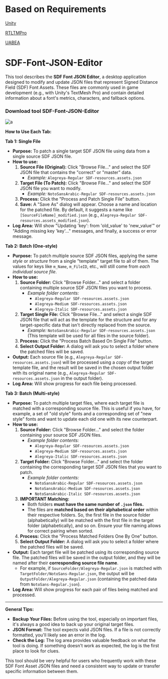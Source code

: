 
# Based on Requirements

[Unity](https://unity.com/fr/download)

[RTLTMPro](https://github.com/pnarimani/RTLTMPro)

[UABEA](https://github.com/nesrak1/UABEA)

# SDF-Font-JSON-Editor
This tool describes the **SDF Font JSON Editor**, a desktop application designed to modify and update JSON files that represent Signed Distance Field (SDF) Font Assets. These files are commonly used in game development (e.g., with Unity's TextMesh Pro) and contain detailed information about a font's metrics, characters, and fallback options.

### Download tool SDF-Font-JSON-Editor

![a](https://github.com/user-attachments/assets/9da5aa1f-123c-49d3-b487-c1ec960fb42b)

**How to Use Each Tab:**

**Tab 1: Single File**

*   **Purpose:** To patch a single target SDF JSON file using data from a single source SDF JSON file.
*   **How to use:**
    1.  **Source File (Original):** Click "Browse File..." and select the SDF JSON file that contains the "correct" or "master" data.
        *   *Example:* `Alegreya-Regular SDF-resources.assets.json`
    2.  **Target File (To Patch):** Click "Browse File..." and select the SDF JSON file you want to modify.
        *   *Example:* `NotoSansArabic-Regular SDF-resources.assets.json`
    3.  **Process:** Click the "Process and Patch Single File" button.
    4.  **Save:** A "Save As" dialog will appear. Choose a name and location for the patched file. By default, it suggests a name like `[SourceFileName]_modified.json` (e.g., `Alegreya-Regular SDF-resources.assets_modified.json`).
*   **Log Area:** Will show "Updating 'key': from 'old_value' to 'new_value'" or "Adding missing key 'key'..." messages, and finally, a success or error message.

**Tab 2: Batch (One-style)**

*   **Purpose:** To patch multiple source SDF JSON files, applying the same *style* or *structure* from a single "template" target file to all of them. The values for keys like `m_Name`, `m_FileID`, etc., will still come from *each individual source file*.
*   **How to use:**
    1.  **Source Folder:** Click "Browse Folder..." and select a folder containing multiple source SDF JSON files you want to process.
        *   *Example folder contents:*
            *   `Alegreya-Regular SDF-resources.assets.json`
            *   `Alegreya-Medium SDF-resources.assets.json`
            *   `Alegreya-Italic SDF-resources.assets.json`
    2.  **Target Single File:** Click "Browse File..." and select a single SDF JSON file that will act as the template for the structure and for any target-specific data that isn't directly replaced from the source.
        *   *Example:* `NotoSansArabic-Regular SDF-resources.assets.json` (This template will be used for all files in the source folder).
    3.  **Process:** Click the "Process Batch Based On Single File" button.
    4.  **Select Output Folder:** A dialog will ask you to select a folder where the patched files will be saved.
*   **Output:** Each source file (e.g., `Alegreya-Regular SDF-resources.assets.json`) will be processed using a *copy* of the target template file, and the result will be saved in the chosen output folder with its original name (e.g., `Alegreya-Regular SDF-resources.assets.json` in the output folder).
*   **Log Area:** Will show progress for each file being processed.

**Tab 3: Batch (Multi-style)**

*   **Purpose:** To patch multiple target files, where each target file is matched with a corresponding source file. This is useful if you have, for example, a set of "old style" fonts and a corresponding set of "new style" fonts and want to update each old one with its new counterpart.
*   **How to use:**
    1.  **Source Folder:** Click "Browse Folder..." and select the folder containing your source SDF JSON files.
        *   *Example folder contents:*
            *   `Alegreya-Regular SDF-resources.assets.json`
            *   `Alegreya-Medium SDF-resources.assets.json`
            *   `Alegreya-Italic SDF-resources.assets.json`
    2.  **Target Folder:** Click "Browse Folder..." and select the folder containing the corresponding target SDF JSON files that you want to patch.
        *   *Example folder contents:*
            *   `NotoSansArabic-Regular SDF-resources.assets.json`
            *   `NotoSansArabic-Medium SDF-resources.assets.json`
            *   `NotoSansArabic-Italic SDF-resources.assets.json`
    3.  **IMPORTANT Matching:**
        *   Both folders **must have the same number of `.json` files.**
        *   The files are **matched based on their alphabetical order** within their respective folders. So, the first file in the source folder (alphabetically) will be matched with the first file in the target folder (alphabetically), and so on. Ensure your file naming allows for correct pairing when sorted.
    4.  **Process:** Click the "Process Matched Folders One By One" button.
    5.  **Select Output Folder:** A dialog will ask you to select a folder where the patched files will be saved.
*   **Output:** Each target file will be patched using its corresponding source file. The patched files will be saved in the output folder, and they will be named after their **corresponding source file name**.
    *   For example, if `SourceFolder/Alegreya-Regular.json` is matched with `TargetFolder/NotoSans-Regular.json`, the output will be `OutputFolder/Alegreya-Regular.json` (containing the patched data from `NotoSans-Regular.json`).
*   **Log Area:** Will show progress for each pair of files being matched and processed.

---

**General Tips:**

*   **Backup Your Files:** Before using the tool, especially on important files, it's always a good idea to back up your original target files.
*   **JSON Format:** The tool expects valid JSON files. If a file is not correctly formatted, you'll likely see an error in the log.
*   **Check the Log:** The log area provides valuable feedback on what the tool is doing. If something doesn't work as expected, the log is the first place to look for clues.

This tool should be very helpful for users who frequently work with these SDF Font Asset JSON files and need a consistent way to update or transfer specific information between them.
